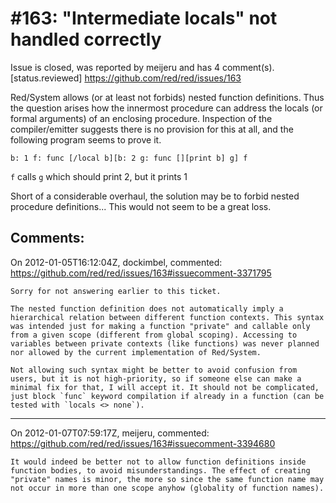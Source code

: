 
#163: "Intermediate locals" not handled correctly
================================================================================
Issue is closed, was reported by meijeru and has 4 comment(s).
[status.reviewed]
<https://github.com/red/red/issues/163>

Red/System allows (or at least not forbids) nested function definitions. Thus the question arises how the innermost procedure can address the locals (or formal arguments) of an enclosing procedure. Inspection of the compiler/emitter suggests there is no provision for this at all, and the following program seems to prove it.

```
b: 1 f: func [/local b][b: 2 g: func [][print b] g] f
```

`f` calls `g` which should print 2, but it prints 1

Short of a considerable overhaul, the solution may be to forbid nested procedure definitions... This would not seem to be a great loss.



Comments:
--------------------------------------------------------------------------------

On 2012-01-05T16:12:04Z, dockimbel, commented:
<https://github.com/red/red/issues/163#issuecomment-3371795>

    Sorry for not answering earlier to this ticket.
    
    The nested function definition does not automatically imply a hierarchical relation between different function contexts. This syntax was intended just for making a function "private" and callable only from a given scope (different from global scoping). Accessing to variables between private contexts (like functions) was never planned nor allowed by the current implementation of Red/System.
    
    Not allowing such syntax might be better to avoid confusion from users, but it is not high-priority, so if someone else can make a minimal fix for that, I will accept it. It should not be complicated, just block `func` keyword compilation if already in a function (can be tested with `locals <> none`).

--------------------------------------------------------------------------------

On 2012-01-07T07:59:17Z, meijeru, commented:
<https://github.com/red/red/issues/163#issuecomment-3394680>

    It would indeed be better not to allow function definitions inside function bodies, to avoid misunderstandings. The effect of creating "private" names is minor, the more so since the same function name may not occur in more than one scope anyhow (globality of function names).


